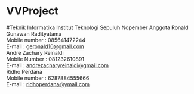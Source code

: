 # VVProject


#Teknik Informatika Institut Teknologi Sepuluh Nopember
Anggota 
Ronald Gunawan Radityatama   
Mobile number : 085641472244  
E-mail : geronald10@gmail.com  
Andre Zachary Reinaldi  
Mobile Number : 081232610891  
E-mail : andrezacharyreinaldi@gmail.com  
Ridho Perdana  
Mobile number : 6287884555666  
E-mail : ridhoperdana@ymail.com  
